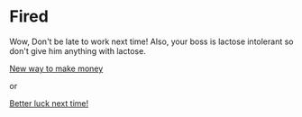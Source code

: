 # Fired

Wow, Don't be late to work next time! Also, your boss is lactose intolerant so don't give him anything with lactose.

[New way to make money](invest.md)

or

[Better luck next time!](../alarmring.md)

